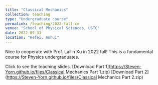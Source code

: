 ```yaml
---
title: "Classical Mechanics"
collection: teaching
type: "Undergraduate course"
permalink: /teaching/2022-fall-cm
venue: "School of Physical Sciences, USTC"
date: 2022-09-31
location: "Hefei, Anhui"
---
```


Nice to cooperate with Prof. Lailin Xu in 2022 fall! 
This is a fundamental course for Physics undergraduates.

Click to see the teaching slides.
[Download Part 1](https://Steven-Yorn.github.io/files/Classical Mechanics Part 1.zip)
[Download Part 2](https://Steven-Yorn.github.io/files/Classical Mechanics Part 2.zip)
